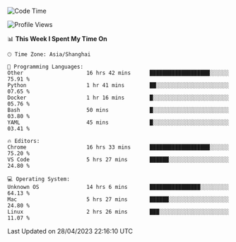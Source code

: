 <!--START_SECTION:waka-->
![Code Time](http://img.shields.io/badge/Code%20Time-608%20hrs%2022%20mins-blue)

![Profile Views](http://img.shields.io/badge/Profile%20Views-1-blue)

📊 **This Week I Spent My Time On** 

```text
🕑︎ Time Zone: Asia/Shanghai

💬 Programming Languages: 
Other                    16 hrs 42 mins      ███████████████████░░░░░░   75.91 % 
Python                   1 hr 41 mins        ██░░░░░░░░░░░░░░░░░░░░░░░   07.65 % 
Docker                   1 hr 16 mins        █░░░░░░░░░░░░░░░░░░░░░░░░   05.76 % 
Bash                     50 mins             █░░░░░░░░░░░░░░░░░░░░░░░░   03.80 % 
YAML                     45 mins             █░░░░░░░░░░░░░░░░░░░░░░░░   03.41 % 

🔥 Editors: 
Chrome                   16 hrs 33 mins      ███████████████████░░░░░░   75.20 % 
VS Code                  5 hrs 27 mins       ██████░░░░░░░░░░░░░░░░░░░   24.80 % 

💻 Operating System: 
Unknown OS               14 hrs 6 mins       ████████████████░░░░░░░░░   64.13 % 
Mac                      5 hrs 27 mins       ██████░░░░░░░░░░░░░░░░░░░   24.80 % 
Linux                    2 hrs 26 mins       ███░░░░░░░░░░░░░░░░░░░░░░   11.07 % 
```


 Last Updated on 28/04/2023 22:16:10 UTC
<!--END_SECTION:waka-->